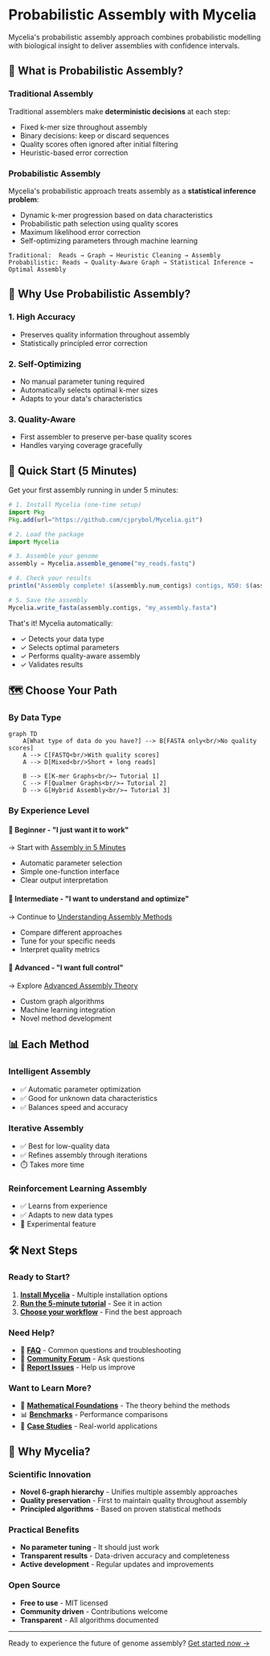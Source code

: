 # Probabilistic Assembly with Mycelia

Mycelia's probabilistic assembly approach combines probabilistic modelling with biological insight to deliver assemblies with confidence intervals.

## 🧬 What is Probabilistic Assembly?

### Traditional Assembly
Traditional assemblers make **deterministic decisions** at each step:
- Fixed k-mer size throughout assembly
- Binary decisions: keep or discard sequences
- Quality scores often ignored after initial filtering
- Heuristic-based error correction

### Probabilistic Assembly
Mycelia's probabilistic approach treats assembly as a **statistical inference problem**:
- Dynamic k-mer progression based on data characteristics
- Probabilistic path selection using quality scores
- Maximum likelihood error correction
- Self-optimizing parameters through machine learning

```
Traditional:  Reads → Graph → Heuristic Cleaning → Assembly
Probabilistic: Reads → Quality-Aware Graph → Statistical Inference → Optimal Assembly
```

## 🎯 Why Use Probabilistic Assembly?

### 1. **High Accuracy**
- Preserves quality information throughout assembly
- Statistically principled error correction

### 2. **Self-Optimizing**
- No manual parameter tuning required
- Automatically selects optimal k-mer sizes
- Adapts to your data's characteristics

### 3. **Quality-Aware**
- First assembler to preserve per-base quality scores
- Handles varying coverage gracefully

## 🚀 Quick Start (5 Minutes)

Get your first assembly running in under 5 minutes:

```julia
# 1. Install Mycelia (one-time setup)
import Pkg
Pkg.add(url="https://github.com/cjprybol/Mycelia.git")

# 2. Load the package
import Mycelia

# 3. Assemble your genome
assembly = Mycelia.assemble_genome("my_reads.fastq")

# 4. Check your results
println("Assembly complete! $(assembly.num_contigs) contigs, N50: $(assembly.n50)")

# 5. Save the assembly
Mycelia.write_fasta(assembly.contigs, "my_assembly.fasta")
```

That's it! Mycelia automatically:
- ✓ Detects your data type
- ✓ Selects optimal parameters
- ✓ Performs quality-aware assembly
- ✓ Validates results

## 🗺️ Choose Your Path

### By Data Type

```mermaid
graph TD
    A[What type of data do you have?] --> B[FASTA only<br/>No quality scores]
    A --> C[FASTQ<br/>With quality scores]
    A --> D[Mixed<br/>Short + long reads]
    
    B --> E[K-mer Graphs<br/>→ Tutorial 1]
    C --> F[Qualmer Graphs<br/>→ Tutorial 2]
    D --> G[Hybrid Assembly<br/>→ Tutorial 3]
```

### By Experience Level

#### 🌱 **Beginner** - "I just want it to work"
→ Start with [Assembly in 5 Minutes](../../tutorials/00_assembly_in_5_minutes.jl)
- Automatic parameter selection
- Simple one-function interface
- Clear output interpretation

#### 🌿 **Intermediate** - "I want to understand and optimize"
→ Continue to [Understanding Assembly Methods](assembly-method-selection.md)
- Compare different approaches
- Tune for your specific needs
- Interpret quality metrics

#### 🌳 **Advanced** - "I want full control"
→ Explore [Advanced Assembly Theory](theoretical-foundations.md)
- Custom graph algorithms
- Machine learning integration
- Novel method development

## 📊 Each Method

### Intelligent Assembly
- ✅ Automatic parameter optimization
- ✅ Good for unknown data characteristics
- ✅ Balances speed and accuracy

### Iterative Assembly
- ✅ Best for low-quality data
- ✅ Refines assembly through iterations
- ⏱️ Takes more time

### Reinforcement Learning Assembly
- ✅ Learns from experience
- ✅ Adapts to new data types
- 🧪 Experimental feature

## 🛠️ Next Steps

### Ready to Start?
1. **[Install Mycelia](getting-started.md#installation)** - Multiple installation options
2. **[Run the 5-minute tutorial](../../tutorials/00_assembly_in_5_minutes.jl)** - See it in action
3. **[Choose your workflow](assembly-method-selection.md)** - Find the best approach

### Need Help?
- 📖 **[FAQ](faq.md)** - Common questions and troubleshooting
- 💬 **[Community Forum](https://github.com/cjprybol/Mycelia/discussions)** - Ask questions
- 🐛 **[Report Issues](https://github.com/cjprybol/Mycelia/issues)** - Help us improve

### Want to Learn More?
- 🧮 **[Mathematical Foundations](theoretical-foundations.md)** - The theory behind the methods
- 📊 **[Benchmarks](benchmarks.md)** - Performance comparisons
- 🔬 **[Case Studies](case-studies.md)** - Real-world applications

## 🌟 Why Mycelia?

### Scientific Innovation
- **Novel 6-graph hierarchy** - Unifies multiple assembly approaches
- **Quality preservation** - First to maintain quality throughout assembly
- **Principled algorithms** - Based on proven statistical methods

### Practical Benefits
- **No parameter tuning** - It should just work
- **Transparent results** - Data-driven accuracy and completeness
- **Active development** - Regular updates and improvements

### Open Source
- **Free to use** - MIT licensed
- **Community driven** - Contributions welcome
- **Transparent** - All algorithms documented

---

Ready to experience the future of genome assembly? [Get started now →](../../tutorials/00_assembly_in_5_minutes.jl)